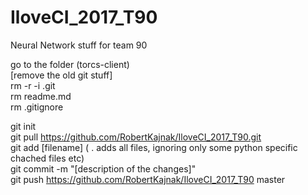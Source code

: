 # IloveCI_2017_T90

Neural Network stuff for team 90 

go to the folder (torcs-client)  
[remove the old git stuff]  
rm -r -i .git  
rm readme.md  
rm .gitignore  


git init  
git pull https://github.com/RobertKajnak/IloveCI_2017_T90.git   
git add [filename] ( . adds all files, ignoring only some python specific chached files etc)   
git commit -m "[description of the changes]"  
git push https://github.com/RobertKajnak/IloveCI_2017_T90 master  
